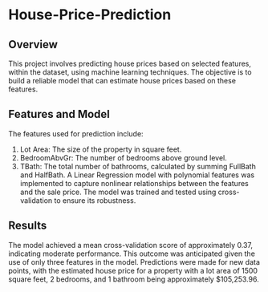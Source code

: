# House-Price-Prediction
## Overview
This project involves predicting house prices based on selected features, within the dataset, using machine learning techniques. The objective is to build a reliable model that can estimate house prices based on these features.

## Features and Model
The features used for prediction include:
  1. Lot Area: The size of the property in square feet.
  2. BedroomAbvGr: The number of bedrooms above ground level.
  3. TBath: The total number of bathrooms, calculated by summing FullBath and HalfBath.
A Linear Regression model with polynomial features was implemented to capture nonlinear relationships between the features and the sale price. The model was trained and tested using cross-validation to ensure its robustness.

## Results
The model achieved a mean cross-validation score of approximately 0.37, indicating moderate performance. This outcome was anticipated given the use of only three features in the model. Predictions were made for new data points, with the estimated house price for a property with a lot area of 1500 square feet, 2 bedrooms, and 1 bathroom being approximately $105,253.96.
